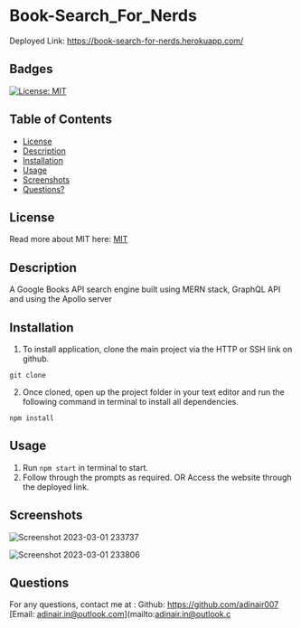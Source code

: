 # Book-Search_For_Nerds


Deployed Link: https://book-search-for-nerds.herokuapp.com/

## Badges
  [![License: MIT](https://img.shields.io/badge/License-MIT-yellow.svg)](https://opensource.org/licenses/MIT)

## Table of Contents
  * [License](#license)
  * [Description](#description)
  * [Installation](#installation)
  * [Usage](#usage)
  * [Screenshots](#screenshots)
  * [Questions?](#questions)

## License
  Read more about MIT here:
  [MIT](https://opensource.org/licenses/MIT)

## Description
 A Google Books API search engine built using MERN stack, GraphQL API and using the Apollo server 

## Installation
  1. To install application, clone the main project via the HTTP or SSH link on github.

```
git clone
```

2. Once cloned, open up the project folder in your text editor and run the following command in terminal to install all dependencies.

```
npm install
```
## Usage
  1. Run `npm start` in terminal to start. 
  2. Follow through the prompts as required. 
  OR
  Access the website through the deployed link.
  
## Screenshots

![Screenshot 2023-03-01 233737](https://user-images.githubusercontent.com/112667543/222340907-49a1168a-d8e2-4f48-9813-6fc116b3c533.png)

![Screenshot 2023-03-01 233806](https://user-images.githubusercontent.com/112667543/222340933-731cb601-a5be-4c71-bd94-f28315b731e7.png)


## Questions
  For any questions, contact me at :
    Github: https://github.com/adinair007
    [Email: adinair.in@outlook.com](mailto:adinair.in@outlook.c
